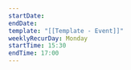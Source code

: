 ```yaml
---
startDate: 
endDate: 
template: "[[Template - Event]]"
weeklyRecurDay: Monday
startTime: 15:30
endTime: 17:00
---
```

